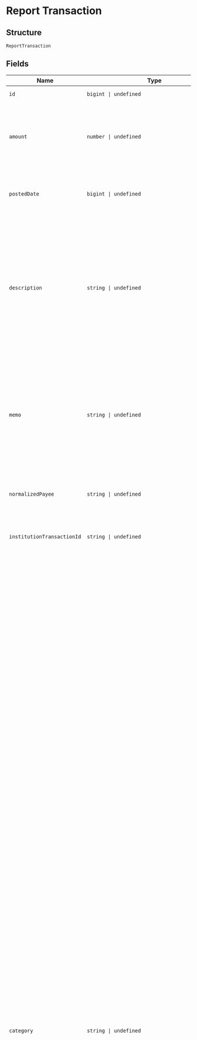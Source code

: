 
# Report Transaction

## Structure

`ReportTransaction`

## Fields

| Name | Type | Tags | Description |
|  --- | --- | --- | --- |
| `id` | `bigint \| undefined` | Optional | A Finicity transaction ID |
| `amount` | `number \| undefined` | Optional | The total amount of the transaction. Transactions for deposits are positive values, withdrawals and debits are negative values. |
| `postedDate` | `bigint \| undefined` | Optional | A date in Unix epoch time (in seconds). See also: [Handling Epoch Dates and Times](https://docs.finicity.com/endpoint-syntax-and-format/). |
| `description` | `string \| undefined` | Optional | The description of the transaction, as provided by the institution (often known as payee). In the event that this field is left blank by the institution, Finicity will pass a value of "No description provided by institution". All other values are provided by the institution. |
| `memo` | `string \| undefined` | Optional | The memo field of the transaction, as provided by the institution. The institution must provide either a description, a memo, or both. It is recommended to concatenate the two fields into a single value |
| `normalizedPayee` | `string \| undefined` | Optional | A normalized payee, derived from the transaction's description and memo fields. |
| `institutionTransactionId` | `string \| undefined` | Optional | The unique identifier given by the FI for each transaction. |
| `category` | `string \| undefined` | Optional | The different categories for transactions.<br><br>Possible values: ATM Fee, Advertising, Air Travel, Alcohol & Bars, Allowance, Amusement, Arts, Auto & Transport, Auto Insurance, Auto Payment, Baby Supplies, Babysitter & Daycare, Bank Fee, Bills & Utilities, Bonus, Books, Books & Supplies, Business Services, Buy, Cash & ATM, Charity, Check, Child Support, Clothing, Coffee Shops, Credit Card Payment, Dentist, Deposit, Dividend & Cap Gains, Doctor, Education, Electronics & Software, Entertainment, Eyecare, Fast Food, Federal Tax, Fees & Charges, Finance Charge, Financial, Financial Advisor, Food & Dining, Furnishings, Gas & Fuel, Gift, Gifts & Donations, Groceries, Gym, Hair, Health & Fitness, Health Insurance, Hobbies, Home, Home Improvement, Home Insurance, Home Phone, Home Services, Home Supplies, Hotel, Income, Interest Income, Internet, Investments, Kids, Kids Activities, Late Fee, Laundry, Lawn & Garden, Legal, Life Insurance, Loan Fees and Charges, Loan Insurance, Loan Interest, Loan Payment, Loan Principal, Loans, Local Tax, Low Balance, Mobile Phone, Mortgage & Rent, Movies & DVDs, Music, Newspapers & Magazines, Office Supplies, Parking, Paycheck, Personal Care, Pet Food & Supplies, Pet Grooming, Pets, Pharmacy, Printing, Property Tax, Public Transportation, Reimbursement, Rental Car & Taxi, Restaurants, Sales Tax, Sell, Services & Parts, Service Fee, Shipping, Shopping, Spa & Massage, Sporting Goods, Sports, State Tax, Student Loan, Taxes, Television, Toys, Trade Commissions, Transfer, Transfer for Cash Spending, Travel, Tuition, Uncategorized, Utilities, Vacation, Veterinary, Internet / Broadband Charges |
| `type` | [`TransactionTypeEnum \| undefined`](../../doc/models/transaction-type-enum.md) | Optional | If provided by the institution, the following values may be returned in the field of a record: |
| `payStatementMatchTypes` | [`ReportTransactionPayStatementMatchTypesEnum[] \| undefined`](../../doc/models/report-transaction-pay-statement-match-types-enum.md) | Optional | Field to indicate how transaction is matched with pay statement |
| `bestRepresentation` | `string \| undefined` | Optional | Combines the description and memo data together, removes any duplicated information from description to memo, and removes any numbers or special characters |
| `securityType` | `string \| undefined` | Optional | The type of investment security (VOA only) |
| `symbol` | `string \| undefined` | Optional | Investment symbol (VOA only) |
| `commission` | `number \| undefined` | Optional | Commission amount |

## Example (as JSON)

```json
{
  "id": 21284820852,
  "amount": 22.21,
  "postedDate": 1607450357,
  "description": "FINICITY INC PAYROLL",
  "memo": "Finicity amount credit",
  "normalizedPayee": "Finicity",
  "institutionTransactionId": "100000000",
  "category": "ATM Fee",
  "type": "atm",
  "bestRepresentation": "FINICITY INC PAYROLL",
  "securityType": "Cash",
  "symbol": "JPM",
  "commission": 0
}
```

